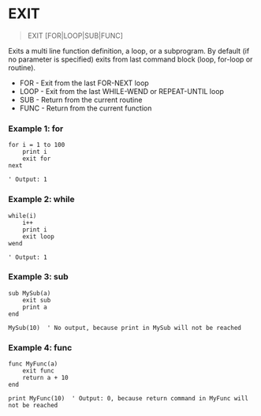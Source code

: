 # EXIT

> EXIT [FOR|LOOP|SUB|FUNC]

Exits a multi line function definition, a loop, or a subprogram. By default (if no parameter is specified) exits from last command block (loop, for-loop or routine).

* FOR - Exit from the last FOR-NEXT loop
* LOOP - Exit from the last WHILE-WEND or REPEAT-UNTIL loop
* SUB - Return from the current routine
* FUNC - Return from the current function

### Example 1: for

```
for i = 1 to 100
    print i
    exit for
next

' Output: 1
```

### Example 2: while

```
while(i)
    i++
    print i
    exit loop
wend

' Output: 1
```

### Example 3: sub

```
sub MySub(a)
    exit sub
    print a
end

MySub(10)  ' No output, because print in MySub will not be reached
```

### Example 4: func

```
func MyFunc(a)
    exit func
    return a + 10
end

print MyFunc(10)  ' Output: 0, because return command in MyFunc will not be reached
```
